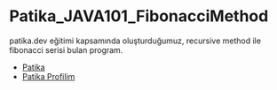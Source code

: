 # Patika_JAVA101_FibonacciMethod
patika.dev eğitimi kapsamında oluşturduğumuz, recursive method ile fibonacci serisi bulan program. 

- [Patika](https://app.patika.dev/)
- [Patika Profilim](https://app.patika.dev/aytac)
